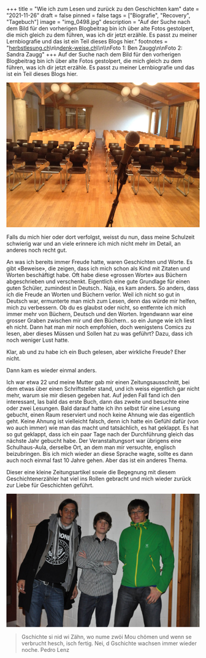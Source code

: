 +++
title = "Wie ich zum Lesen und zurück zu den Geschichten kam"
date = "2021-11-26"
draft = false
pinned = false
tags = ["Biografie", "Recovery", "Tagebuch"]
image = "img_0498.jpg"
description = "Auf der Suche nach dem Bild für den vorherigen Blogbeitrag bin ich über alte Fotos gestolpert, die mich gleich zu dem führen, was ich dir jetzt erzähle. Es passt zu meiner Lernbiografie und das ist ein Teil dieses Blogs hier."
footnotes = "[herbstlesung.ch](http://www.herbstlesung.ch)\n\n[denk-weise.ch](https://denk-weise.jimdofree.com)\\\n\\\nFoto 1: Ben Zaugg\n\nFoto 2: Sandra Zaugg"
+++
Auf der Suche nach dem Bild für den vorherigen Blogbeitrag bin ich über alte Fotos gestolpert, die mich gleich zu dem führen, was ich dir jetzt erzähle. Es passt zu meiner Lernbiografie und das ist ein Teil dieses Blogs hier. 

![](img_0498.jpg)

Falls du mich hier oder dort verfolgst, weisst du nun, dass meine Schulzeit schwierig war und an viele erinnere ich mich nicht mehr im Detail, an anderes noch recht gut.

An was ich bereits immer Freude hatte, waren Geschichten und Worte. Es gibt «Beweise», die zeigen, dass ich mich schon als Kind mit Zitaten und Worten beschäftigt habe. Oft habe diese «grossen Worte» aus Büchern abgeschrieben und verschenkt. Eigentlich eine gute Grundlage für einen guten Schüler, zumindest in Deutsch.. Naja, es kam anders. So anders, dass ich die Freude an Worten und Büchern verlor. Weil ich nicht so gut in Deutsch war, ermunterte man mich zum Lesen, denn das würde mir helfen, mich zu verbessern. Ob du es glaubst oder nicht, so entfernte ich mich immer mehr von Büchern, Deutsch und den Worten. Irgendwann war eine grosser Graben zwischen mir und den Büchern.. so ein Junge wie ich liest eh nicht. Dann hat man mir noch empfohlen, doch wenigstens Comics zu lesen, aber dieses Müssen und Sollen hat zu was geführt? Dazu, dass ich noch weniger Lust hatte.

Klar, ab und zu habe ich ein Buch gelesen, aber wirkliche Freude? Eher nicht.

Dann kam es wieder einmal anders.

Ich war etwa 22 und meine Mutter gab mir einen Zeitungsausschnitt, bei dem etwas über einen Schriftsteller stand, und ich weiss eigentlich gar nicht mehr, warum sie mir diesen gegeben hat. Auf jeden Fall fand ich den interessant, las bald das erste Buch, dann das zweite und besuchte eine oder zwei Lesungen. Bald darauf hatte ich ihn selbst für eine Lesung gebucht, einen Raum reserviert und noch keine Ahnung wie das eigentlich geht. Keine Ahnung ist vielleicht falsch, denn ich hatte ein Gefühl dafür (von wo auch immer) wie man das macht und tatsächlich, es hat geklappt. Es hat so gut geklappt, dass ich ein paar Tage nach der Durchführung gleich das nächste Jahr gebucht habe. Der Veranstaltungsort war übrigens eine Schulhaus-Aula, derselbe Ort, an dem man mir versuchte, englisch beizubringen. Bis ich mich wieder an diese Sprache wagte, sollte es dann auch noch einmal fast 10 Jahre gehen. Aber das ist ein anderes Thema. 

Dieser eine kleine Zeitungsartikel sowie die Begegnung mit diesem Geschichtenerzähler hat viel ins Rollen gebracht und mich wieder zurück zur Liebe für Geschichten geführt. 

![](beni-hohestirnen13_2.jpg)

> Gschichte si nid wi Zähn, wo nume zwöi Mou chömen und wenn se verbrucht hesch, isch fertig. Nei, d Gschichte wachsen immer wieder noche. Pedro Lenz